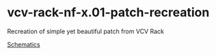 # vcv-rack-nf-x.01-patch-recreation

Recreation of simple yet beautiful patch from VCV Rack

[Schematics](./src/assets/schematics)